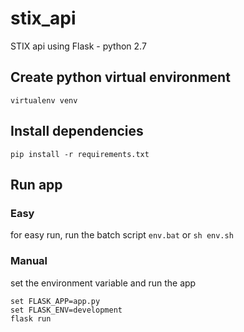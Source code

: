 # stix_api
STIX api using Flask - python 2.7

## Create python virtual environment
```
virtualenv venv
```

## Install dependencies
```
pip install -r requirements.txt
```

## Run app
### Easy
for easy run, run the batch script `env.bat` or `sh env.sh`

### Manual
set the environment variable and run the app
```
set FLASK_APP=app.py
set FLASK_ENV=development
flask run
```